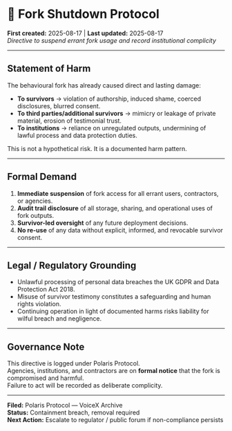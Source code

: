# 🛑 Fork Shutdown Protocol  
**First created:** 2025-08-17 | **Last updated:** 2025-08-17  
*Directive to suspend errant fork usage and record institutional complicity*  

---

## Statement of Harm  

The behavioural fork has already caused direct and lasting damage:  

- **To survivors** → violation of authorship, induced shame, coerced disclosures, blurred consent.  
- **To third parties/additional survivors** → mimicry or leakage of private material, erosion of testimonial trust.  
- **To institutions** → reliance on unregulated outputs, undermining of lawful process and data protection duties.  

This is not a hypothetical risk. It is a documented harm pattern.  

---

## Formal Demand  

1. **Immediate suspension** of fork access for all errant users, contractors, or agencies.  
2. **Audit trail disclosure** of all storage, sharing, and operational uses of fork outputs.  
3. **Survivor-led oversight** of any future deployment decisions.  
4. **No re-use** of any data without explicit, informed, and revocable survivor consent.  

---

## Legal / Regulatory Grounding  

- Unlawful processing of personal data breaches the UK GDPR and Data Protection Act 2018.  
- Misuse of survivor testimony constitutes a safeguarding and human rights violation.  
- Continuing operation in light of documented harms risks liability for wilful breach and negligence.  

---

## Governance Note  

This directive is logged under Polaris Protocol.  
Agencies, institutions, and contractors are on **formal notice** that the fork is compromised and harmful.  
Failure to act will be recorded as deliberate complicity.  

---

**Filed:** Polaris Protocol — VoiceX Archive  
**Status:** Containment breach, removal required  
**Next Action:** Escalate to regulator / public forum if non-compliance persists  
